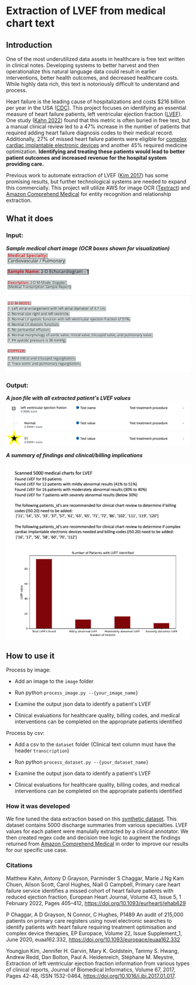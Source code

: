 # Extraction of LVEF from medical chart text

## Introduction
One of the most underutilized data assets in healthcare is free text written in clinical notes.  Developing systems to better harvest and then operationalize this natural language data could result in earlier interventions, better health outcomes, and decreased healthcare costs. While highly data rich, this text is notoriously difficult to understand and process. 

Heart failure is the leading cause of hospitalizations and costs $216 billion per year in the USA ([CDC](https://www.cdc.gov/dhdsp/)). This project focuses on identifying an essential measure of heart failure patients, left ventricular ejection fraction ([LVEF](https://my.clevelandclinic.org/health/articles/16950-ejection-fraction#:~:text=Left%20ventricular%20ejection%20fraction%20(LVEF,left%20side%20of%20the%20heart))). One study ([Kahn 2022](https://doi.org/10.1093/eurheartj/ehab629)) found that this metric is often buried in free text, but a manual clinical review led to a 47% increase in the number of patients that required adding heart failure diagnosis codes to their medical record. Additionally, 27% of missed heart failure patients were eligible for [complex cardiac implantable electronic devices](https://my.clevelandclinic.org/health/treatments/16837-cardiac-implantable-electronic-device-replacement) and another 45% required medicine optimization. **Identifying and treating these patients would lead to better patient outcomes and increased revenue for the hospital system providing care.**

Previous work to automate extraction of LVEF ([Kim 2017](https://www.sciencedirect.com/science/article/pii/S1532046417300205)) has some promising results, but further technological systems are needed to expand this commercially. This project will utilize AWS for image OCR ([Textract](https://aws.amazon.com/textract/)) and [Amazon Comprehend Medical](https://docs.aws.amazon.com/comprehend-medical/index.html) for entity recognition and relationship extraction.

## What it does
### Input: 

**_Sample medical chart image (OCR boxes shown for visualization)_**
![Alt text](images/sample_1.png?raw=true)

### Output:
**_A json file with all extracted patient's LVEF values_**
![Alt text](images/output1.png?raw=true)

**_A summary of findings and clinical/billing implications_**

![Alt text](images/output_analysis.png?raw=true)
## How to use it
Process by image:
* Add an image to the `image` folder

* Run python `process_image.py --{your_image_name}`

* Examine the output json data to identify a patient's LVEF

* Clinical evaluations for healthcare quality, billing codes, and medical interventions can be completed on the appropriate patients identified 


Process by csv:
* Add a csv to the `dataset` folder (Clinical text column must have the header `transcription`)

* Run python `process_dataset.py --{your_dataset_name}`

* Examine the output json data to identify a patient's LVEF

* Clinical evaluations for healthcare quality, billing codes, and medical interventions can be completed on the appropriate patients identified 

### How it was developed
We fine tuned the data extraction based on this [synthetic dataset](https://www.kaggle.com/datasets/tboyle10/medicaltranscriptions).  This dataset contains 5000 discharge summaries from various specialties. LVEF values for each patient were manulally extracted by a clinical annotator.  We then created regex code and decision tree logic to augment the findings returned from [Amazon Comprehend Medical](https://docs.aws.amazon.com/comprehend-medical/index.html) in order to improve our results for our specific use case.

### Citations
Matthew Kahn, Antony D Grayson, Parminder S Chaggar, Marie J Ng Kam Chuen, Alison Scott, Carol Hughes, Niall G Campbell, Primary care heart failure service identifies a missed cohort of heart failure patients with reduced ejection fraction, European Heart Journal, Volume 43, Issue 5, 1 February 2022, Pages 405–412, https://doi.org/10.1093/eurheartj/ehab629

P Chaggar, A D Grayson, N Connor, C Hughes, P1489
An audit of 215,000 patients on primary care registers using novel electronic searches to identify patients with heart failure requiring treatment optimisation and complex device therapies, EP Europace, Volume 22, Issue Supplement_1, June 2020, euaa162.332, https://doi.org/10.1093/europace/euaa162.332

Youngjun Kim, Jennifer H. Garvin, Mary K. Goldstein, Tammy S. Hwang, Andrew Redd, Dan Bolton, Paul A. Heidenreich, Stéphane M. Meystre,
Extraction of left ventricular ejection fraction information from various types of clinical reports,
Journal of Biomedical Informatics,
Volume 67,
2017,
Pages 42-48,
ISSN 1532-0464,
https://doi.org/10.1016/j.jbi.2017.01.017.
